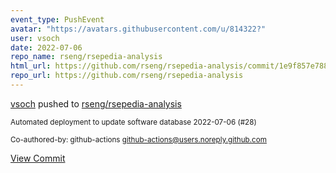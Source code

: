 ```yaml
---
event_type: PushEvent
avatar: "https://avatars.githubusercontent.com/u/814322?"
user: vsoch
date: 2022-07-06
repo_name: rseng/rsepedia-analysis
html_url: https://github.com/rseng/rsepedia-analysis/commit/1e9f857e78834f49d961bd19cccb77d062d602ad
repo_url: https://github.com/rseng/rsepedia-analysis
---
```


<a href='https://github.com/vsoch' target='_blank'>vsoch</a> pushed to <a href='https://github.com/rseng/rsepedia-analysis' target='_blank'>rseng/rsepedia-analysis</a>

<small>Automated deployment to update software database 2022-07-06 (#28)

Co-authored-by: github-actions <github-actions@users.noreply.github.com></small>

<a href='https://github.com/rseng/rsepedia-analysis/commit/1e9f857e78834f49d961bd19cccb77d062d602ad' target='_blank'>View Commit</a>